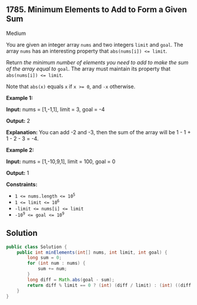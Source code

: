 ## 1785\. Minimum Elements to Add to Form a Given Sum

Medium

You are given an integer array `nums` and two integers `limit` and `goal`. The array `nums` has an interesting property that `abs(nums[i]) <= limit`.

Return _the minimum number of elements you need to add to make the sum of the array equal to_ `goal`. The array must maintain its property that `abs(nums[i]) <= limit`.

Note that `abs(x)` equals `x` if `x >= 0`, and `-x` otherwise.

**Example 1:**

**Input:** nums = [1,-1,1], limit = 3, goal = -4

**Output:** 2

**Explanation:** You can add -2 and -3, then the sum of the array will be 1 - 1 + 1 - 2 - 3 = -4. 

**Example 2:**

**Input:** nums = [1,-10,9,1], limit = 100, goal = 0

**Output:** 1 

**Constraints:**

*   <code>1 <= nums.length <= 10<sup>5</sup></code>
*   <code>1 <= limit <= 10<sup>6</sup></code>
*   `-limit <= nums[i] <= limit`
*   <code>-10<sup>9</sup> <= goal <= 10<sup>9</sup></code>

## Solution

```java
public class Solution {
    public int minElements(int[] nums, int limit, int goal) {
        long sum = 0;
        for (int num : nums) {
            sum += num;
        }
        long diff = Math.abs(goal - sum);
        return diff % limit == 0 ? (int) (diff / limit) : (int) ((diff / limit) + 1);
    }
}
```